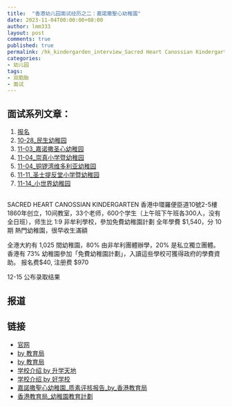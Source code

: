 ```yaml
---
title:  "香港幼儿园面试经历之二：嘉諾撒聖心幼稚園"
date: 2023-11-04T00:00:00+08:00
author: lmm333
layout: post
comments: true
published: true
permalink: /hk_kindergarden_interview_Sacred Heart Canossian Kindergarten/
categories:
- 幼儿园
tags:
- 双胞胎
- 面试
---
```


## 面试系列文章：

1. [报名]()
2. [10-28_民生幼稚园]()
3. [11-03_嘉诺撒圣心幼稚园]()
4. [11-04_崇真小学暨幼稚园]()
5. [11-04_铜锣湾维多利亚幼稚园]()
6. [11-11_圣士提反堂小学暨幼稚园]()
7. [11-14_小世界幼稚园]()


##
SACRED HEART CANOSSIAN KINDERGARTEN
香港中環羅便臣道10號2-5樓
1860年创立，10间教室，33个老师，600个学生（上午班下午班各300人，没有全日班），师生比 1:9
非牟利學校，參加免費幼稚園計劃
全年學費 $1,540，分 10 期
熱門幼稚園，很早收生滿額

全港大約有 1,025 間幼稚園，80% 由非牟利團體辦學，20% 是私立獨立團體。香港有 73% 幼稚園參加「免費幼稚園計劃」，入讀這些學校可獲得政府的學費資助。
报名费$40, 注册费 $970

12-15 公布录取结果

## 报道

## 链接
- [官网](https://www.shck.edu.hk/?lang=zh)
- [by 教育局](https://applications.edb.gov.hk/schoolsearch/schoolinfo.aspx?langno=2&scrn=325970000111)
- [by 教育局](https://kgp2023.azurewebsites.net/edb/schoolinfo.php?schid=5876)
- [学校介绍 by 升学天地](https://www.schooland.hk/kg/shck)
- [学校介绍 by 好学校](https://www.goodschool.hk/%E5%98%89%E8%AB%BE%E6%92%92%E8%81%96%E5%BF%83%E5%B9%BC%E7%A8%9A%E5%9C%92)
- [嘉諾撒聖心幼稚園_质素评核报告_by_香港教育局](https://www.edb.gov.hk/attachment/tc/edu-system/preprimary-kindergarten/quality-assurance-framework/qr/qr-report/SacredHeart_Canossian.pdf)
- [香港教育局_幼稚園教育計劃](https://www.edb.gov.hk/tc/edu-system/preprimary-kindergarten/free-quality-kg-edu/index.html)